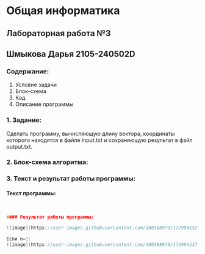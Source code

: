 # Общая информатика

## Лабораторная работа №3
## Шмыкова Дарья 2105-240502D

### Содержание:

1. Условие задачи
2. Блок-схема
3. Код
4. Описание программы

### 1. Задание:

Сделать программу, вычисляющую длину вектора, координаты которого находятся в файле input.txt и сохраняющую результат в файл output.txt.

### 2. Блок-схема алгоритма:




### 3. Текст и результат работы программы:

#### Текст программы:

```c++


#### Результат работы программы:

![image](https://user-images.githubusercontent.com/100388979/172994152-f2502677-f0bf-42b3-aa9f-c545c9c190ac.png)

Если n=1:
![image](https://user-images.githubusercontent.com/100388979/172994227-41778d17-0a22-4864-97c8-2fc8badc9868.png)
